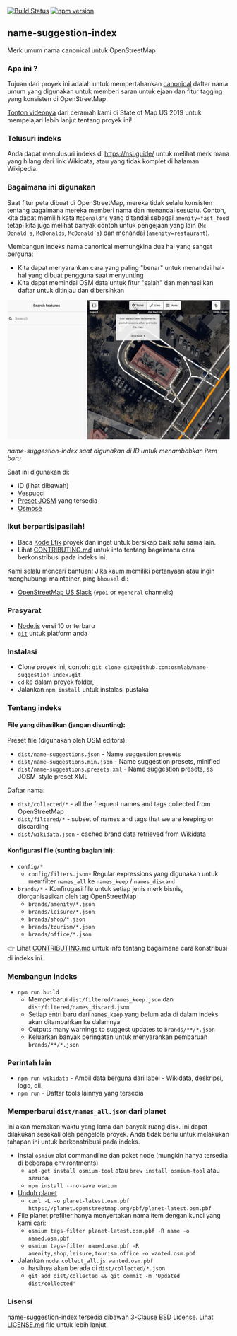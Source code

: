 [![Build Status](https://travis-ci.org/osmlab/name-suggestion-index.svg?branch=main)](https://travis-ci.org/osmlab/name-suggestion-index)
[![npm version](https://badge.fury.io/js/name-suggestion-index.svg)](https://badge.fury.io/js/name-suggestion-index)

## name-suggestion-index

Merk umum nama canonical untuk OpenStreetMap


### Apa ini ?

Tujuan dari proyek ini adalah untuk mempertahankan [canonical](https://en.wikipedia.org/wiki/Canonicalization) daftar nama umum yang digunakan untuk memberi saran untuk ejaan dan fitur tagging yang konsisten di OpenStreetMap.

[Tonton videonya](https://2019.stateofthemap.us/program/sat/mapping-brands-with-the-name-suggestion-index.html) dari ceramah kami di State of Map US 2019 untuk mempelajari lebih lanjut tentang proyek ini!


### Telusuri indeks

Anda dapat menulusuri indeks di https://nsi.guide/ untuk melihat merk mana yang hilang dari link Wikidata, atau yang tidak komplet di halaman Wikipedia.

### Bagaimana ini digunakan

Saat fitur peta dibuat di OpenStreetMap, mereka tidak selalu konsisten tentang bagaimana mereka memberi nama dan menandai sesuatu. Contoh, kita dapat memilih kata `McDonald's` yang ditandai sebagai `amenity=fast_food` tetapi kita juga melihat banyak contoh untuk pengejaan yang lain (`Mc Donald's`, `McDonalds`, `McDonald’s`) dan menandai (`amenity=restaurant`).

Membangun indeks nama canonical memungkina dua hal yang sangat berguna:
- Kita dapat menyarankan cara yang paling "benar" untuk menandai hal-hal yang dibuat pengguna saat menyunting
- Kita dapat memindai OSM data untuk fitur "salah" dan menhasilkan daftar untuk ditinjau dan dibersihkan

<img width="1017px" alt="Name Suggestion Index in use in iD" src="https://raw.githubusercontent.com/osmlab/name-suggestion-index/main/docs/img/nsi-in-iD.gif"/>

*name-suggestion-index saat digunakan di ID untuk menambahkan item baru*

Saat ini digunakan di:
- iD (lihat dibawah)
- [Vespucci](http://vespucci.io/tutorials/name_suggestions/)
- [Preset JOSM](https://josm.openstreetmap.de/wiki/Help/Preferences/Map#TaggingPresets) yang tersedia
- [Osmose](http://osmose.openstreetmap.fr/en/errors/?item=3130)


### Ikut berpartisipasilah!

* Baca [Kode Etik](CODE_OF_CONDUCT.md) proyek dan ingat untuk bersikap baik satu sama lain.
* Lihat [CONTRIBUTING.md](CONTRIBUTING.md) untuk into tentang bagaimana cara berkonstribusi pada indeks ini.

Kami selalu mencari bantuan!  Jika kaum memiliki pertanyaan atau ingin menghubungi maintainer, ping  `bhousel` di:
* [OpenStreetMap US Slack](https://slack.openstreetmap.us/)
(`#poi` or `#general` channels)


### Prasyarat

* [Node.js](https://nodejs.org/) versi 10 or terbaru
* [`git`](https://www.atlassian.com/git/tutorials/install-git/) untuk platform anda


### Instalasi

* Clone proyek ini, contoh:
  `git clone git@github.com:osmlab/name-suggestion-index.git`
* `cd` ke dalam proyek folder,
* Jalankan `npm install` untuk instalasi pustaka


### Tentang indeks

#### File yang dihasilkan (jangan disunting):

Preset file (digunakan oleh OSM editors):
* `dist/name-suggestions.json` - Name suggestion presets
* `dist/name-suggestions.min.json` - Name suggestion presets, minified
* `dist/name-suggestions.presets.xml` - Name suggestion presets, as JOSM-style preset XML

Daftar nama:
* `dist/collected/*` - all the frequent names and tags collected from OpenStreetMap
* `dist/filtered/*` - subset of names and tags that we are keeping or discarding
* `dist/wikidata.json` - cached brand data retrieved from Wikidata

#### Konfigurasi file (sunting bagian ini):

* `config/*`
  * `config/filters.json`- Regular expressions yang digunakan untuk memfilter `names_all` ke `names_keep` / `names_discard`
* `brands/*` - Konfirugasi file untuk  setiap jenis merk bisnis, diorganisasikan oleh tag OpenStreetMap
  * `brands/amenity/*.json`
  * `brands/leisure/*.json`
  * `brands/shop/*.json`
  * `brands/tourism/*.json`
  * `brands/office/*.json`

:point_right: Lihat [CONTRIBUTING.md](CONTRIBUTING.md) untuk info tentang bagaimana cara konstribusi di indeks ini.


### Membangun indeks

* `npm run build`
  * Memperbarui `dist/filtered/names_keep.json` dan `dist/filtered/names_discard.json`
  * Setiap entri baru dari `names_keep` yang belum ada di dalam indeks akan ditambahkan ke dalamnya
  * Outputs many warnings to suggest updates to `brands/**/*.json`
  * Keluarkan banyak peringatan untuk menyarankan pembaruan `brands/**/*.json`


### Perintah lain

* `npm run wikidata` - Ambil data berguna dari label - Wikidata, deskripsi, logo, dll.
* `npm run` - Daftar tools lainnya yang tersedia

### Memperbarui `dist/names_all.json` dari planet

Ini akan memakan waktu yang lama dan banyak ruang disk. Ini dapat dilakukan sesekali oleh pengelola proyek.
Anda tidak berlu untuk melakukan tahapan ini untuk berkonstribusi pada indeks.

- Instal `osmium` alat commandline dan paket node (mungkin hanya tersedia di beberapa environtments)
  - `apt-get install osmium-tool` atau `brew install osmium-tool` atau serupa
  - `npm install --no-save osmium`
- [Unduh planet](http://planet.osm.org/pbf/)
  - `curl -L -o planet-latest.osm.pbf https://planet.openstreetmap.org/pbf/planet-latest.osm.pbf`
- File planet prefilter hanya menyertakan nama item dengan kunci yang kami cari:
  - `osmium tags-filter planet-latest.osm.pbf -R name -o named.osm.pbf`
  - `osmium tags-filter named.osm.pbf -R amenity,shop,leisure,tourism,office -o wanted.osm.pbf`
- Jalankan `node collect_all.js wanted.osm.pbf`
  - hasilnya akan berada di `dist/collected/*.json`
  - `git add dist/collected && git commit -m 'Updated dist/collected'`


### Lisensi

name-suggestion-index tersedia dibawah [3-Clause BSD License](https://opensource.org/licenses/BSD-3-Clause).
Lihat [LICENSE.md](LICENSE.md) file untuk lebih lanjut.
